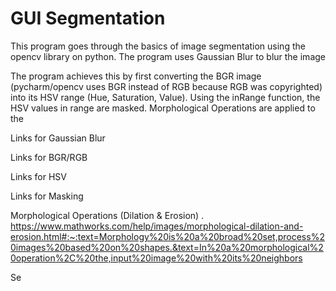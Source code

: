 # GUI Segmentation

This program goes through the basics of image segmentation using the opencv library on python. The program uses Gaussian Blur to blur the image

The program achieves this by first converting the BGR image (pycharm/opencv uses BGR instead of RGB because RGB was copyrighted) into its HSV range (Hue, Saturation, Value). Using the inRange function, the HSV values in range are masked. Morphological Operations are applied to the 


Links for Gaussian Blur

Links for BGR/RGB

Links for HSV

Links for Masking

Morphological Operations (Dilation & Erosion)
. https://www.mathworks.com/help/images/morphological-dilation-and-erosion.html#:~:text=Morphology%20is%20a%20broad%20set,process%20images%20based%20on%20shapes.&text=In%20a%20morphological%20operation%2C%20the,input%20image%20with%20its%20neighbors

Se
